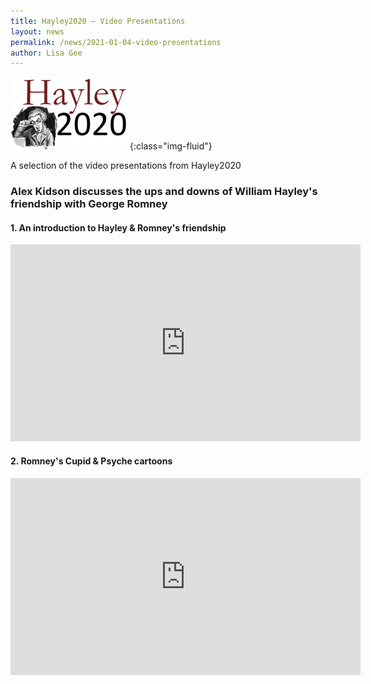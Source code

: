 ```yaml
---
title: Hayley2020 – Video Presentations
layout: news
permalink: /news/2021-01-04-video-presentations
author: Lisa Gee
---
```



![Hayley2020 logo](/images/conference/Hayley2020_logo_small.jpeg){:class="img-fluid"}


A selection of the video presentations from Hayley2020


### Alex Kidson discusses the ups and downs of William Hayley's friendship with George Romney



#### 1. An introduction to Hayley & Romney's friendship



<iframe width="560" height="315" src="https://www.youtube.com/embed/kXqQbBMDX2Y" frameborder="0" allow="accelerometer; autoplay; clipboard-write; encrypted-media; gyroscope; picture-in-picture" allowfullscreen></iframe>



#### 2. Romney's Cupid & Psyche cartoons


<iframe width="560" height="315" src="https://www.youtube.com/embed/ZCOYpz8Aruc" frameborder="0" allow="accelerometer; autoplay; clipboard-write; encrypted-media; gyroscope; picture-in-picture" allowfullscreen></iframe>
